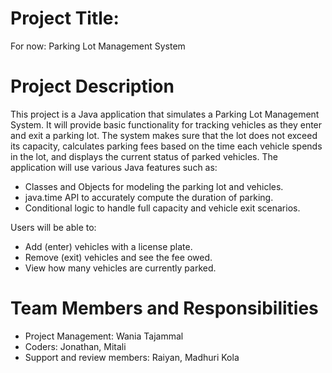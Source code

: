# Project Title:

For now: Parking Lot Management System


# Project Description

This project is a Java application that simulates a Parking Lot Management System. It will provide basic functionality for tracking vehicles as they enter and exit a parking lot. The system makes sure that the lot does not exceed its capacity, calculates parking fees based on the time each vehicle spends in the lot, and displays the current status of parked vehicles.
The application will use various Java features such as:
- Classes and Objects for modeling the parking lot and vehicles.
- java.time API to accurately compute the duration of parking.
- Conditional logic to handle full capacity and vehicle exit scenarios.

Users will be able to:
- Add (enter) vehicles with a license plate.
- Remove (exit) vehicles and see the fee owed.
- View how many vehicles are currently parked.


# Team Members and Responsibilities

- Project Management:  Wania Tajammal 
- Coders: Jonathan, Mitali
- Support and review members: Raiyan, Madhuri Kola
